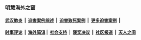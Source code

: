 
### 明慧海外之窗

####  [武汉肺炎](indexes/365.md?t=05260401) &nbsp;|&nbsp;  [迫害案例综述](indexes/328.md?t=05260401) &nbsp;|&nbsp; [迫害致死案例](indexes/277.md?t=05260401)  &nbsp;|&nbsp; [更多迫害案例](indexes/81.md?t=05260401)  &nbsp;|&nbsp; 
####  [时事评论](indexes/19.md?t=05260401) &nbsp;|&nbsp; [海外简讯](indexes/245.md?t=05260401)&nbsp;|&nbsp;  [社会支持](indexes/140.md?t=05260401) &nbsp;|&nbsp; [褒奖决议](indexes/282.md?t=05260401) &nbsp;|&nbsp; [社区报道](indexes/91.md?t=05260401)  &nbsp;|&nbsp; [天人之间](indexes/78.md?t=05260401) 

